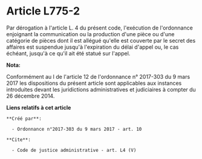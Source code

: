 # Article L775-2

Par dérogation à l'article L. 4 du présent code, l'exécution de l'ordonnance enjoignant la communication ou la production
d'une pièce ou d'une catégorie de pièces dont il est allégué qu'elle est couverte par le secret des affaires est suspendue
jusqu'à l'expiration du délai d'appel ou, le cas échéant, jusqu'à ce qu'il ait été statué sur l'appel.

**Nota:**

Conformément au I de l'article 12 de l'ordonnance n° 2017-303 du 9 mars 2017 les dispositions du présent article sont
applicables aux instances introduites devant les juridictions administratives et judiciaires à compter du 26 décembre 2014.

**Liens relatifs à cet article**

	**Créé par**:

	  - Ordonnance n°2017-303 du 9 mars 2017 - art. 10

	**Cite**:

	  - Code de justice administrative - art. L4 (V)
